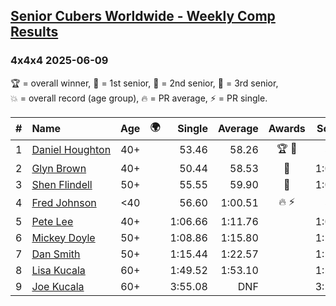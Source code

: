 <style>table {white-space: nowrap;}</style>
<link rel="stylesheet" type="text/css" href="/scw-comp/css/flags.css" />

## [Senior Cubers Worldwide - Weekly Comp Results](/scw-comp/results/)
### 4x4x4 2025-06-09

<span style="white-space: nowrap;">🏆 = overall winner</span>, <span style="white-space: nowrap;">🥇 = 1st senior</span>, <span style="white-space: nowrap;">🥈 = 2nd senior</span>, <span style="white-space: nowrap;">🥉 = 3rd senior</span>, <span style="white-space: nowrap;">💥 = overall record (age group)</span>, <span style="white-space: nowrap;">🔥 = PR average</span>, <span style="white-space: nowrap;">⚡ = PR single</span>.

| # | Name | Age | 🌍 | Single | Average | Awards | Solve 1 | Solve 2 | Solve 3 | Solve 4 | Solve 5 | Video |
| :--: | :-- | :--: | :--: | --: | --: | :--: | --: | --: | --: | --: | --: | :-- |
| 1 | [Daniel Houghton](../../persons/daniel_houghton/444.md) | 40+ | <i class="flag flag-CH" /> | 53.46 | 58.26 | 🏆 🥇 | 57.25 | 53.97 | 1:03.55 | DNF | 53.46 | [Desktop](https://www.facebook.com/events/2080552229022879/permalink/2089465368131565) / [Mobile](https://m.facebook.com/events/2080552229022879?view=permalink&id=2089465368131565) |
| 2 | [Glyn Brown](../../persons/glyn_brown/444.md) | 40+ | <i class="flag flag-GB" /> | 50.44 | 58.53 | 🥈 | 1:01.51 | 1:05.03 | 50.44 | 51.60 | 1:02.49 | [Desktop](https://www.facebook.com/events/2080552229022879/permalink/2081933905551378) / [Mobile](https://m.facebook.com/events/2080552229022879?view=permalink&id=2081933905551378) |
| 3 | [Shen Flindell](../../persons/shen_flindell/444.md) | 50+ | <i class="flag flag-AU" /> | 55.55 | 59.90 | 🥉 | 1:03.60 | 59.55 | 1:07.57 | 56.56 | 55.55 | [Desktop](https://www.facebook.com/events/2080552229022879/permalink/2083735392037896) / [Mobile](https://m.facebook.com/events/2080552229022879?view=permalink&id=2083735392037896) |
| 4 | [Fred Johnson](../../persons/fred_johnson/444.md) | <40 | <i class="flag flag-US" /> | 56.60 | 1:00.51 | 🔥 ⚡ | 57.55 | 57.81 | 1:06.18 | 2:18.24 | 56.60 | [Desktop](https://www.facebook.com/frederick.g.johnson/videos/1937414310342214) / [Mobile](https://m.facebook.com/frederick.g.johnson/videos/1937414310342214) |
| 5 | [Pete Lee](../../persons/pete_lee/444.md) | 40+ | <i class="flag flag-GB" /> | 1:06.66 | 1:11.76 |  | 1:06.66 | 1:17.08 | 1:16.62 | 1:06.97 | 1:11.68 | [Desktop](https://www.facebook.com/events/2080552229022879/permalink/2091209071290528) / [Mobile](https://m.facebook.com/events/2080552229022879?view=permalink&id=2091209071290528) |
| 6 | [Mickey Doyle](../../persons/mickey_doyle/444.md) | 50+ | <i class="flag flag-US" /> | 1:08.86 | 1:15.80 |  | 1:19.91 | 1:14.52 | 1:12.98 | 1:27.13 | 1:08.86 | [Desktop](https://www.facebook.com/events/2080552229022879/permalink/2086546191756816) / [Mobile](https://m.facebook.com/events/2080552229022879?view=permalink&id=2086546191756816) |
| 7 | [Dan Smith](../../persons/dan_smith/444.md) | 50+ | <i class="flag flag-US" /> | 1:15.44 | 1:22.57 |  | 1:17.66 | 1:15.44 | 1:24.79 | 1:25.27 | 1:28.96 | [Desktop](https://www.facebook.com/events/2080552229022879/permalink/2082669498811152) / [Mobile](https://m.facebook.com/events/2080552229022879?view=permalink&id=2082669498811152) |
| 8 | [Lisa Kucala](../../persons/lisa_kucala/444.md) | 60+ | <i class="flag flag-US" /> | 1:49.52 | 1:53.10 |  | 1:53.74 | 1:56.05 | 1:49.52 | DNS | DNS | [Desktop](https://www.facebook.com/events/2080552229022879/permalink/2089984461412989) / [Mobile](https://m.facebook.com/events/2080552229022879?view=permalink&id=2089984461412989) |
| 9 | [Joe Kucala](../../persons/joe_kucala/444.md) | 60+ | <i class="flag flag-US" /> | 3:55.08 | DNF |  | 3:55.08 | 4:11.37 | DNS | DNS | DNS | [Desktop](https://www.facebook.com/events/2080552229022879/permalink/2085302508547851) / [Mobile](https://m.facebook.com/events/2080552229022879?view=permalink&id=2085302508547851) |

<!-- Global site tag (gtag.js) - Google Analytics -->
<script async src="https://www.googletagmanager.com/gtag/js?id=UA-86348435-3"></script>
<script>window.dataLayer = window.dataLayer || []; function gtag() {dataLayer.push(arguments);} gtag('js', new Date()); gtag('config', 'UA-86348435-3');</script>
